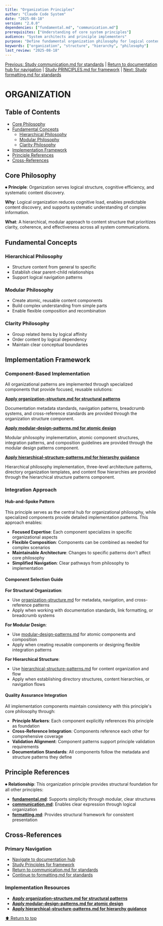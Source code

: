 ```yaml
---
title: "Organization Principles"
author: "Claude Code System"
date: "2025-08-18"
version: "2.0.0"
dependencies: ["fundamental.md", "communication.md"]
prerequisites: ["Understanding of core system principles"]
audience: "System architects and principle implementers"
purpose: "Define fundamental organization philosophy for logical content structure"
keywords: ["organization", "structure", "hierarchy", "philosophy"]
last_review: "2025-08-18"
---
```


[Previous: Study communication.md for standards](communication.md) | [Return to documentation hub for navigation](../index.md) | [Study PRINCIPLES.md for framework](../PRINCIPLES.md) | [Next: Study formatting.md for standards](formatting.md)

# ORGANIZATION

## Table of Contents
- [Core Philosophy](#core-philosophy)
- [Fundamental Concepts](#fundamental-concepts)
  - [Hierarchical Philosophy](#hierarchical-philosophy)
  - [Modular Philosophy](#modular-philosophy)
  - [Clarity Philosophy](#clarity-philosophy)
- [Implementation Framework](#implementation-framework)
- [Principle References](#principle-references)
- [Cross-References](#cross-references)

## Core Philosophy

⏺ **Principle**: Organization serves logical structure, cognitive efficiency, and systematic content discovery.

**Why**: Logical organization reduces cognitive load, enables predictable content discovery, and supports systematic understanding of complex information.

**What**: A hierarchical, modular approach to content structure that prioritizes clarity, coherence, and effectiveness across all system communications.

## Fundamental Concepts

### Hierarchical Philosophy
- Structure content from general to specific
- Establish clear parent-child relationships
- Support logical navigation patterns

### Modular Philosophy
- Create atomic, reusable content components
- Build complex understanding from simple parts
- Enable flexible composition and recombination

### Clarity Philosophy
- Group related items by logical affinity
- Order content by logical dependency
- Maintain clear conceptual boundaries

## Implementation Framework

### Component-Based Implementation

All organizational patterns are implemented through specialized components that provide focused, reusable solutions:

**[Apply organization-structure.md for structural patterns](../components/organization-structure.md)**

Documentation metadata standards, navigation patterns, breadcrumb systems, and cross-reference standards are provided through the organization structure component.

**[Apply modular-design-patterns.md for atomic design](../components/modular-design-patterns.md)**

Modular philosophy implementation, atomic component structures, integration patterns, and composition guidelines are provided through the modular design patterns component.

**[Apply hierarchical-structure-patterns.md for hierarchy guidance](../components/hierarchical-structure-patterns.md)**

Hierarchical philosophy implementation, three-level architecture patterns, directory organization templates, and content flow hierarchies are provided through the hierarchical structure patterns component.

### Integration Approach

#### Hub-and-Spoke Pattern
This principle serves as the central hub for organizational philosophy, while specialized components provide detailed implementation patterns. This approach enables:

- **Focused Expertise**: Each component specializes in specific organizational aspects
- **Flexible Composition**: Components can be combined as needed for complex scenarios
- **Maintainable Architecture**: Changes to specific patterns don't affect core philosophy
- **Simplified Navigation**: Clear pathways from philosophy to implementation

#### Component Selection Guide

**For Structural Organization**:
- Use [organization-structure.md](../components/organization-structure.md) for metadata, navigation, and cross-reference patterns
- Apply when working with documentation standards, link formatting, or breadcrumb systems

**For Modular Design**:
- Use [modular-design-patterns.md](../components/modular-design-patterns.md) for atomic components and composition
- Apply when creating reusable components or designing flexible integration patterns

**For Hierarchical Structure**:
- Use [hierarchical-structure-patterns.md](../components/hierarchical-structure-patterns.md) for content organization and flow
- Apply when establishing directory structures, content hierarchies, or navigation flows

#### Quality Assurance Integration

All implementation components maintain consistency with this principle's core philosophy through:
- **Principle Markers**: Each component explicitly references this principle as foundation
- **Cross-Reference Integration**: Components reference each other for comprehensive coverage
- **Validation Alignment**: Component patterns support principle validation requirements
- **Documentation Standards**: All components follow the metadata and structure patterns they define

## Principle References

⏺ **Relationship**: This organization principle provides structural foundation for all other principles:
- **[fundamental.md](fundamental.md)**: Supports simplicity through modular, clear structures
- **[communication.md](communication.md)**: Enables clear expression through logical organization
- **[formatting.md](formatting.md)**: Provides structural framework for consistent presentation

## Cross-References

### Primary Navigation
- [Navigate to documentation hub](../index.md)
- [Study Principles for framework](../PRINCIPLES.md)
- [Return to communication.md for standards](communication.md)
- [Continue to formatting.md for standards](formatting.md)

### Implementation Resources
- **[Apply organization-structure.md for structural patterns](../components/organization-structure.md)**
- **[Apply modular-design-patterns.md for atomic design](../components/modular-design-patterns.md)**
- **[Apply hierarchical-structure-patterns.md for hierarchy guidance](../components/hierarchical-structure-patterns.md)**

[⬆ Return to top](#organization)
